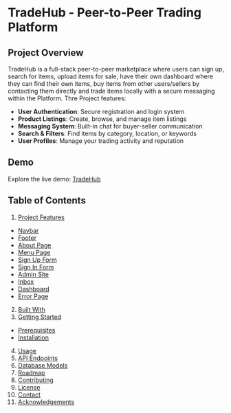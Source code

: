 # TradeHub - Peer-to-Peer Trading Platform
## Project Overview

TradeHub is a full-stack peer-to-peer marketplace where users can sign up, search for items, upload items for sale, have their own dashboard where they can find their own items, buy items from other users/sellers by contacting them directly and trade items locally with a secure messaging within the Platform. Thre Project features:
- **User Authentication**: Secure registration and login system
- **Product Listings**: Create, browse, and manage item listings
- **Messaging System**: Built-in chat for buyer-seller communication
- **Search & Filters**: Find items by category, location, or keywords
- **User Profiles**: Manage your trading activity and reputation

## Demo

Explore the live demo: [TradeHub](https://mytradehub.onrender.com/)

## Table of Contents
1. [Project Features](#project-features)
  - [Navbar](#navbar)
  - [Footer](#footer)
  - [About Page](#home-page)
  - [Menu Page](#menu-page)
  - [Sign Up Form](#sign-out-form)
  - [Sign In Form](#sign-in-form)
  - [Admin Site](#admin-site)
  - [Inbox](#inbox)
  - [Dashboard](#dashboard)
  - [Error Page](#error-page)
2. [Built With](#built-with)
3. [Getting Started](#getting-started)
  - [Prerequisites](#prerequisites)
  - [Installation](#installation)
4. [Usage](#usage)
5. [API Endpoints](#api-endpoints)
6. [Database Models](#database-models)
7. [Roadmap](#roadmap)
8. [Contributing](#contributing)
9. [License](#license)
10. [Contact](#contact)
11. [Acknowledgements](#acknowledgements)
